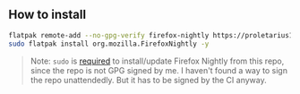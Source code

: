 ## How to install

````bash
flatpak remote-add --no-gpg-verify firefox-nightly https://proletarius101.gitlab.com/proletarius101/firefox-nightly-flatpak/blob/master/firefox-nightly.flatpakrepo
sudo flatpak install org.mozilla.FirefoxNightly -y
````

> Note: `sudo` is [required](https://docs.flatpak.org/en/latest/flatpak-builder.html#signing) to install/update Firefox Nightly from this repo, since the repo is not GPG signed by me. I haven't found a way to sign the repo unattendedly. But it has to be signed by the CI anyway.